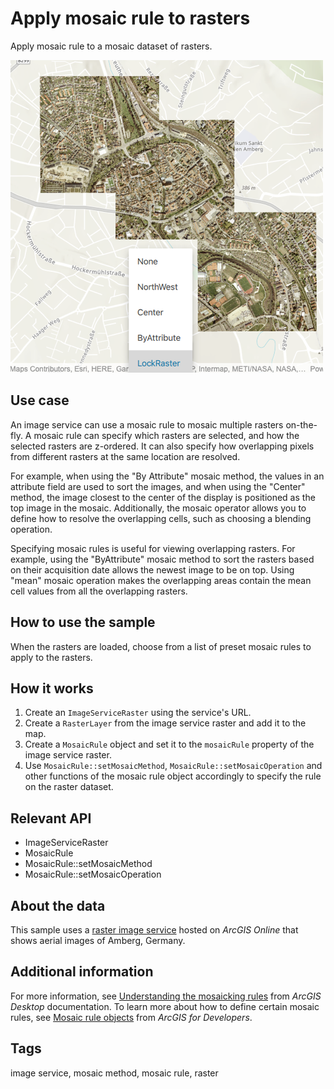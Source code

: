 # Apply mosaic rule to rasters

Apply mosaic rule to a mosaic dataset of rasters.

![](screenshot.png)

## Use case

An image service can use a mosaic rule to mosaic multiple rasters on-the-fly. A mosaic rule can specify which rasters are selected, and how the selected rasters are z-ordered. It can also specify how overlapping pixels from different rasters at the same location are resolved.

For example, when using the "By Attribute" mosaic method, the values in an attribute field are used to sort the images, and when using the "Center" method, the image closest to the center of the display is positioned as the top image in the mosaic. Additionally, the mosaic operator allows you to define how to resolve the overlapping cells, such as choosing a blending operation.

Specifying mosaic rules is useful for viewing overlapping rasters. For example, using the "ByAttribute" mosaic method to sort the rasters based on their acquisition date allows the newest image to be on top. Using "mean" mosaic operation makes the overlapping areas contain the mean cell values from all the overlapping rasters.

## How to use the sample

When the rasters are loaded, choose from a list of preset mosaic rules to apply to the rasters.

## How it works

1. Create an `ImageServiceRaster` using the service's URL.
2. Create a `RasterLayer` from the image service raster and add it to the map.
3. Create a `MosaicRule` object and set it to the `mosaicRule` property of the image service raster.
4. Use `MosaicRule::setMosaicMethod`, `MosaicRule::setMosaicOperation` and other functions of the mosaic rule object accordingly to specify the rule on the raster dataset.

## Relevant API

* ImageServiceRaster
* MosaicRule
* MosaicRule::setMosaicMethod
* MosaicRule::setMosaicOperation

## About the data

This sample uses a [raster image service](https://sampleserver7.arcgisonline.com/server/rest/services/amberg_germany/ImageServer) hosted on *ArcGIS Online* that shows aerial images of Amberg, Germany.

## Additional information

For more information, see [Understanding the mosaicking rules](https://desktop.arcgis.com/en/arcmap/latest/manage-data/raster-and-images/understanding-the-mosaicking-rules-for-a-mosaic-dataset.htm) from *ArcGIS Desktop* documentation. To learn more about how to define certain mosaic rules, see [Mosaic rule objects](https://developers.arcgis.com/documentation/common-data-types/mosaic-rules.htm) from *ArcGIS for Developers*.

## Tags

image service, mosaic method, mosaic rule, raster
